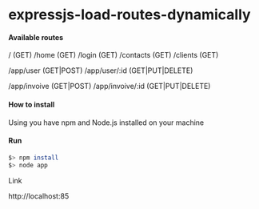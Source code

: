 expressjs-load-routes-dynamically
=================================

#### Available routes

/ (GET)
/home (GET)
/login (GET)
/contacts (GET)
/clients (GET)

/app/user (GET|POST)
/app/user/:id (GET|PUT|DELETE)

/app/invoive (GET|POST)
/app/invoive/:id (GET|PUT|DELETE)

#### How to install

Using you have npm and Node.js installed on your  machine

#### Run
```bash
$> npm install
$> node app
```

Link

http://localhost:85
